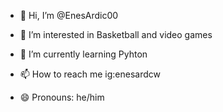 - 👋 Hi, I’m @EnesArdic00
- 👀 I’m interested in Basketball and video games
- 🌱 I’m currently learning Pyhton

- 📫 How to reach me ig:enesardcw
- 😄 Pronouns: he/him
  

<!---
EnesArdic00/EnesArdic00 is a ✨ special ✨ repository because its `README.md` (this file) appears on your GitHub profile.
You can click the Preview link to take a look at your changes.
--->
